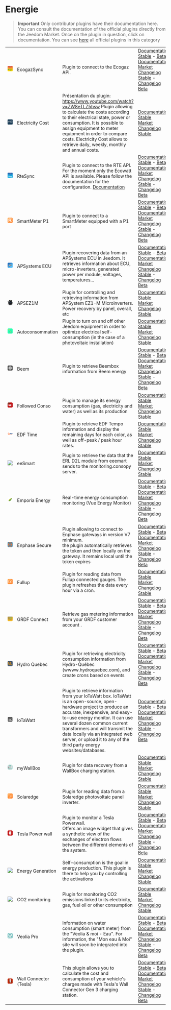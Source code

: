 
# Energie


>**Important**
>Only contributor plugins have their documentation here. You can consult the documentation of the official plugins directly from the Jeedom Market. Once on the plugin in question, click on documentation.
>You can see [here](https://market.jeedom.com/index.php?v=d&p=market&type=plugin&categorie=energy) all official plugins in this category


| | | | |
|--- | --- | --- | ---|
|<img src="EcogazSync/EcogazSync_icon.png" class="pluginLogo" width="100" />|EcogazSync|Plugin to connect to the Ecogaz API.|[Documentation Stable](https://github.com/impulsio/EcogazSync/blob/main/docs/en_US/index.md) - [Beta Documentation](https://github.com/impulsio/EcogazSync/blob/beta/docs/en_US/index.md)<br/>[Market](https://market.jeedom.com/index.php?v=d&p=market_display&id=4347)<br/>[Changelog Stable](https://github.com/impulsio/EcogazSync/blob/main/docs/en_US/changelog.md) - [Changelog Beta](https://github.com/impulsio/EcogazSync/blob/beta/docs/en_US/changelog.md)|
|<img src="ElectricityCost/ElectricityCost_icon.png" class="pluginLogo" width="100" />|Electricity Cost|Présentation du plugin: https://www.youtube.com/watch?v=ZW8eTLZ5hsw Plugin allowing to calculate the costs according to their electrical state, power or consumption. It is possible to assign equipment to meter equipment in order to compare costs. Electricity Cost allows to retrieve daily, weekly, monthly and annual costs.|[Documentation Stable](https://hbedek.github.io/Jeedom_docs/docs/ElectricityCost/en_US/)<br/>[Market](https://market.jeedom.com/index.php?v=d&p=market_display&id=4179)<br/>[Changelog Stable](https://hbedek.github.io/Jeedom_docs/docs/ElectricityCost/en_US/changelog)|
|<img src="RteSync/RteSync_icon.png" class="pluginLogo" width="100" />|RteSync|Plugin to connect to the RTE API. For the moment only the Ecowatt API is available. Please follow the documentation for the configuration. [Documentation](https://github.com/impulsio/RteSync/blob/beta/docs/en_US/index.md)|[Documentation Stable](https://github.com/impulsio/RteSync/blob/main/docs/en_US/index.md) - [Beta Documentation](https://github.com/impulsio/RteSync/blob/beta/docs/en_US/index.md)<br/>[Market](https://market.jeedom.com/index.php?v=d&p=market_display&id=4338)<br/>[Changelog Stable](https://github.com/impulsio/RteSync/blob/main/docs/en_US/changelog.md) - [Changelog Beta](https://github.com/impulsio/RteSync/blob/beta/docs/en_US/changelog.md)|
|<img src="SmartMeterP1/SmartMeterP1_icon.png" class="pluginLogo" width="100" />|SmartMeter P1|Plugin to connect to a SmartMeter equipped with a P1 port|[Documentation Stable](https://mips2648.github.io/jeedom-plugins-docs/SmartMeterP1/en_US/) - [Beta Documentation](https://mips2648.github.io/jeedom-plugins-docs/SmartMeterP1/en_US/)<br/>[Market](https://market.jeedom.com/index.php?v=d&p=market_display&id=4190)<br/>[Changelog Stable](https://mips2648.github.io/jeedom-plugins-docs/SmartMeterP1/en_US/changelog) - [Changelog Beta](https://mips2648.github.io/jeedom-plugins-docs/SmartMeterP1/en_US/changelog)|
|<img src="aps_ecu/aps_ecu_icon.png" class="pluginLogo" width="100" />|APSystems ECU|Plugin recovering data from an APSystems ECU in Jeedom. It retrieves information about ECU, micro-inverters, generated power per module, voltages, temperatures...|[Documentation Stable](https://nchoiset.github.io/jeedom-plugins-doc/aps_ecu/en_US/index) - [Beta Documentation](https://nchoiset.github.io/jeedom-plugins-doc/aps_ecu/en_US/beta/index)<br/>[Market](https://market.jeedom.com/index.php?v=d&p=market_display&id=4318)<br/>[Changelog Stable](https://nchoiset.github.io/jeedom-plugins-doc/aps_ecu/en_US/changelog) - [Changelog Beta](https://nchoiset.github.io/jeedom-plugins-doc/aps_ecu/en_US/beta/changelog)|
|<img src="apsez1m/apsez1m_icon.png" class="pluginLogo" width="100" />|APSEZ1M|Plugin for controlling and retrieving information from APSystem EZ1-M Microinverters. Power recovery by panel, overall, etc|[Documentation Stable](https://taggou91.github.io/jeedom_docs/plugins/aps-ez1m/en_US/)<br/>[Market](https://market.jeedom.com/index.php?v=d&p=market_display&id=4477)<br/>[Changelog Stable](https://taggou91.github.io/jeedom_docs/plugins/aps-ez1m/changelog.html)|
|<img src="autoconso/autoconso_icon.png" class="pluginLogo" width="100" />|Autoconsommation|Plugin to turn on and off other Jeedom equipment in order to optimize electrical self-consumption (in the case of a photovoltaic installation)|[Documentation Stable](https://bwibwi13.github.io/plugin-autoconso/fr_FR)<br/>[Market](https://market.jeedom.com/index.php?v=d&p=market_display&id=4322)<br/>[Changelog Stable](https://bwibwi13.github.io/plugin-autoconso/en_US/changelog)|
|<img src="beem/beem_icon.png" class="pluginLogo" width="100" />|Beem|Plugin to retrieve Beembox information from Beem energy|[Documentation Stable](https://flobul-domotique.fr/presentation-et-documentation-du-plugin-beem-pour-jeedom/) - [Beta Documentation](https://flobul-domotique.fr/presentation-et-documentation-du-plugin-beem-pour-jeedom/)<br/>[Market](https://market.jeedom.com/index.php?v=d&p=market_display&id=4337)<br/>[Changelog Stable](https://flobul-domotique.fr/liste-des-versions-du-plugin-beem-pour-jeedom/) - [Changelog Beta](https://flobul-domotique.fr/liste-des-versions-du-plugin-beem-pour-jeedom/)|
|<img src="conso/conso_icon.png" class="pluginLogo" width="100" />|Followed Conso|Plugin to manage its energy consumption (gas, electricity and water) as well as its production |[Documentation Stable](https://mickeys27.github.io/Docs/conso/en_US/)<br/>[Market](https://market.jeedom.com/index.php?v=d&p=market_display&id=1805)<br/>[Changelog Stable](https://mickeys27.github.io/Docs/conso/en_US/changelog)|
|<img src="edf_tempo/edf_tempo_icon.png" class="pluginLogo" width="100" />|EDF Time|Plugin to retrieve EDF Tempo information and display the remaining days for each color, as well as off-peak / peak hour rates.|[Documentation Stable](https://github.com/idoexp/jeedom_edf_tempo#edf-tempo-pour-jeedom)<br/>[Market](https://market.jeedom.com/index.php?v=d&p=market_display&id=4432)<br/>[Changelog Stable](https://github.com/idoexp/jeedom_edf_tempo#changelog)|
|<img src="eesmart/eesmart_icon.png" class="pluginLogo" width="100" />|eeSmart|Plugin to retrieve the data that the ERL D2L module from eeemart sends to the monitoring.consopy server.|[Documentation Stable](https://caelion.github.io/jeedom-plugins-documentation/eeSmart/en_US/)<br/>[Market](https://market.jeedom.com/index.php?v=d&p=market_display&id=3933)<br/>[Changelog Stable](https://caelion.github.io/jeedom-plugins-documentation/eeSmart/en_US/changelog)|
|<img src="emporiapro/emporiapro_icon.png" class="pluginLogo" width="100" />|Emporia Energy|Real-time energy consumption monitoring (Vue Energy Monitor)|[Documentation Stable](https://thanaus.github.io/jeedom_docs/plugins/emporiapro/en_US/) - [Beta Documentation](https://thanaus.github.io/jeedom_docs/plugins/emporiapro/en_US/)<br/>[Market](https://market.jeedom.com/index.php?v=d&p=market_display&id=4409)<br/>[Changelog Stable](https://thanaus.github.io/jeedom_docs/plugins/emporiapro/en_US/changelog) - [Changelog Beta](https://thanaus.github.io/jeedom_docs/plugins/emporiapro/en_US/changelog)|
|<img src="enphasesecur/enphasesecur_icon.png" class="pluginLogo" width="100" />|Enphase Secure|Plugin allowing to connect to Enphase gateways in version V7 minimum.<br>the plugin automatically retrieves the token and then locally on the gateway. It remains local until the token expires|[Documentation Stable](https://cddu33.github.io/enphase_secure/en_US/index) - [Beta Documentation](https://cddu33.github.io/enphase_secure/en_US/beta_doc)<br/>[Market](https://market.jeedom.com/index.php?v=d&p=market_display&id=4334)<br/>[Changelog Stable](https://cddu33.github.io/enphase_secure/en_US/changelog) - [Changelog Beta](https://cddu33.github.io/enphase_secure/en_US/changelog_beta)|
|<img src="fullup/fullup_icon.png" class="pluginLogo" width="100" />|Fullup|Plugin for reading data from Fullup connected gauges. The plugin refreshes the data every hour via a cron.|[Documentation Stable](https://mips2648.github.io/jeedom-plugins-docs/fullup/en_US/)<br/>[Market](https://market.jeedom.com/index.php?v=d&p=market_display&id=3445)<br/>[Changelog Stable](https://mips2648.github.io/jeedom-plugins-docs/fullup/en_US/changelog)|
|<img src="grdfConnect/grdfConnect_icon.png" class="pluginLogo" width="100" />|GRDF Connect|Retrieve gas metering information from your GRDF customer account .|[Documentation Stable](https://limad.github.io/plugins-docs/plugin-grdfConnect/fr_FR) - [Beta Documentation](https://limad.github.io/plugins-docs/plugin-grdfConnect/fr_FR)<br/>[Market](https://market.jeedom.com/index.php?v=d&p=market_display&id=4381)<br/>[Changelog Stable](https://limad.github.io/plugins-docs/plugin-grdfConnect/en_US/changelog) - [Changelog Beta](https://limad.github.io/plugins-docs/plugin-grdfConnect/en_US/changelog)|
|<img src="hydroQuebec/hydroQuebec_icon.png" class="pluginLogo" width="100" />|Hydro Quebec|Plugin for retrieving electricity consumption information from Hydro-Québec (wwww.hydroquebec.com), and create crons based on events|[Documentation Stable](http://fobsoft.github.io/jeedom-plugins-documentation/hydroQuebec/fr_FR) - [Beta Documentation](http://fobsoft.github.io/jeedom-plugins-documentation/hydroQuebec/fr_FR)<br/>[Market](https://market.jeedom.com/index.php?v=d&p=market_display&id=4243)<br/>[Changelog Stable](http://fobsoft.github.io/jeedom-plugins-documentation/hydroQuebec/en_US/changelog) - [Changelog Beta](http://fobsoft.github.io/jeedom-plugins-documentation/hydroQuebec/en_US/changelog)|
|<img src="iotawatt/iotawatt_icon.png" class="pluginLogo" width="100" />|IoTaWatt|Plugin to retrieve information from your IoTaWatt box. IoTaWatt is an open-source, open-hardware project to produce an accurate, inexpensive, and easy-to-use energy monitor. It can use several dozen common current transformers and will transmit the data locally via an integrated web server, or upload it to any of the third party energy websites/databases.|[Documentation Stable](https://flobul-domotique.fr/presentation-et-documentation-du-plugin-iotawatt-pour-jeedom/) - [Beta Documentation](https://flobul-domotique.fr/presentation-et-documentation-du-plugin-iotawatt-pour-jeedom/)<br/>[Market](https://market.jeedom.com/index.php?v=d&p=market_display&id=4399)<br/>[Changelog Stable](https://flobul-domotique.fr/liste-des-versions-du-plugin-iotawatt-pour-jeedom/) - [Changelog Beta](https://flobul-domotique.fr/liste-des-versions-du-plugin-iotawatt-pour-jeedom/)|
|<img src="mywallbox/mywallbox_icon.png" class="pluginLogo" width="100" />|myWallBox|Plugin for data recovery from a WallBox charging station.|[Documentation Stable](https://github.com/CStan77/jeedom_doc/blob/main/myWallBox/readme.md)<br/>[Market](https://market.jeedom.com/index.php?v=d&p=market_display&id=4428)<br/>[Changelog Stable](https://github.com/CStan77/jeedom_doc/blob/main/myWallBox/changelog.md)|
|<img src="onduleursolaredge/onduleursolaredge_icon.png" class="pluginLogo" width="100" />|Solaredge|Plugin for reading data from a Solaredge photovoltaic panel inverter.|[Documentation Stable](https://mips2648.github.io/jeedom-plugins-docs/onduleursolaredge/en_US/)<br/>[Market](https://market.jeedom.com/index.php?v=d&p=market_display&id=3440)<br/>[Changelog Stable](https://mips2648.github.io/jeedom-plugins-docs/onduleursolaredge/en_US/changelog)|
|<img src="powerwall/powerwall_icon.png" class="pluginLogo" width="100" />|Tesla Power wall|Plugin to monitor a Tesla Powerwall.<br/>Offers an image widget that gives a synthetic view of the exchanges of electron flows between the different elements of the system.|[Documentation Stable](https://vercorsio.github.io/jeedom-powerwall-plugin/en_US/) - [Beta Documentation](https://vercorsio.github.io/jeedom-powerwall-plugin/en_US/)<br/>[Market](https://market.jeedom.com/index.php?v=d&p=market_display&id=4377)<br/>[Changelog Stable](https://vercorsio.github.io/jeedom-powerwall-plugin/en_US/changelog) - [Changelog Beta](https://vercorsio.github.io/jeedom-powerwall-plugin/en_US/changelog)|
|<img src="prosommateur/prosommateur_icon.png" class="pluginLogo" width="100" />|Energy Generation|Self-consumption is the goal in energy production. This plugin is there to help you by controlling the activations|[Documentation Stable](http://mika-nt28.github.io/Documentations/prosommateur/fr_FR)<br/>[Market](https://market.jeedom.com/index.php?v=d&p=market_display&id=3829)<br/>[Changelog Stable](https://mika-nt28.github.io/Documentations/prosommateur/en_US/changelog)|
|<img src="suiviCO2/suiviCO2_icon.png" class="pluginLogo" width="100" />|CO2 monitoring|Plugin for monitoring CO2 emissions linked to its electricity, gas, fuel oil or other consumption|[Documentation Stable](https://agp42.github.io/suiviCO2/fr_FR)<br/>[Market](https://market.jeedom.com/index.php?v=d&p=market_display&id=3929)<br/>[Changelog Stable](https://agp42.github.io/suiviCO2/en_US/changelog)|
|<img src="veoliapro/veoliapro_icon.png" class="pluginLogo" width="100" />|Veolia Pro|Information on water consumption (smart meter) from the "Veolia & moi - Eau". For information, the "Mon eau & Moi" site will soon be integrated into the plugin.|[Documentation Stable](https://thanaus.github.io/jeedom_docs/plugins/veoliapro/en_US/) - [Beta Documentation](https://thanaus.github.io/jeedom_docs/plugins/veoliapro/en_US/)<br/>[Market](https://market.jeedom.com/index.php?v=d&p=market_display&id=4331)<br/>[Changelog Stable](https://thanaus.github.io/jeedom_docs/plugins/veoliapro/en_US/changelog) - [Changelog Beta](https://thanaus.github.io/jeedom_docs/plugins/veoliapro/en_US/changelog)|
|<img src="wallconnector/wallconnector_icon.png" class="pluginLogo" width="100" />|Wall Connector (Tesla)|This plugin allows you to calculate the cost and consumption of your vehicle's charges made with Tesla's Wall Connector Gen 3 charging station.|[Documentation Stable](https://www.latourdugeek.fr/jeedom/plugin/wall-connector-gen-3-pour-jeedom/) - [Beta Documentation](https://www.latourdugeek.fr/jeedom/plugin/wall-connector-gen-3-pour-jeedom/)<br/>[Market](https://market.jeedom.com/index.php?v=d&p=market_display&id=4478)<br/>[Changelog Stable](https://www.latourdugeek.fr/pluging-wallconnector-changelog/) - [Changelog Beta](https://www.latourdugeek.fr/pluging-wallconnector-changelog/)|
